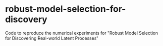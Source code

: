 # robust-model-selection-for-discovery
Code to reproduce the numerical experiments for "Robust Model Selection for Discovering Real-world Latent Processes"
